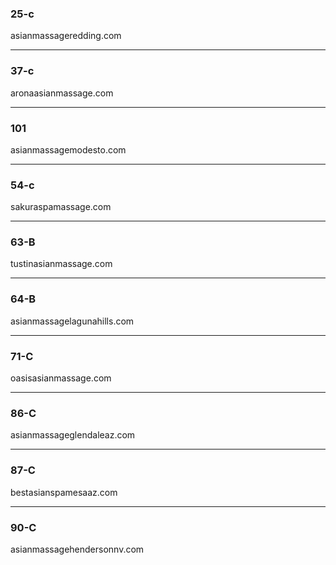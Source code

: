 ### 25-c

asianmassageredding.com

---

### 37-c

aronaasianmassage.com

---

### 101

asianmassagemodesto.com

---

### 54-c

sakuraspamassage.com

---

### 63-B

tustinasianmassage.com

---

### 64-B

asianmassagelagunahills.com

---

### 71-C

oasisasianmassage.com

---

### 86-C

asianmassageglendaleaz.com

---

### 87-C

bestasianspamesaaz.com

---

### 90-C

asianmassagehendersonnv.com
